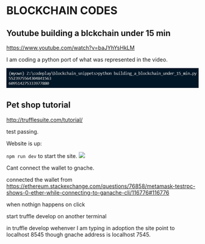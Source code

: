 # BLOCKCHAIN CODES

## Youtube  building a blckchain under 15 min
https://www.youtube.com/watch?v=baJYhYsHkLM

I am coding a python port of what was represented in the video.

![](building_a_blockchain_under_15_min.png)

## Pet shop tutorial

http://trufflesuite.com/tutorial/


test passing.

Website is up: 

`npm run dev` to start the site.
![](truffle/website_up.png)

Cant connect the wallet to gnache. 

connected the wallet from https://ethereum.stackexchange.com/questions/76858/metamask-testrpc-shows-0-ether-while-connecting-to-ganache-cli/116776#116776

when nothign happens on click

start truffle develop on another terminal

in truffle develop wehenver I am typing in adoption the site point to localhost 8545 though gnache address is localhost 7545.